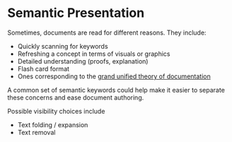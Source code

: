 # Semantic Presentation

Sometimes, documents are read for different reasons. They include:

- Quickly scanning for keywords
- Refreshing a concept in terms of visuals or graphics
- Detailed understanding (proofs, explanation)
- Flash card format
- Ones corresponding to the [grand unified theory of documentation](https://documentation.divio.com)

A common set of semantic keywords could help make it easier to separate these concerns and ease document authoring.

Possible visibility choices include

- Text folding / expansion
- Text removal
